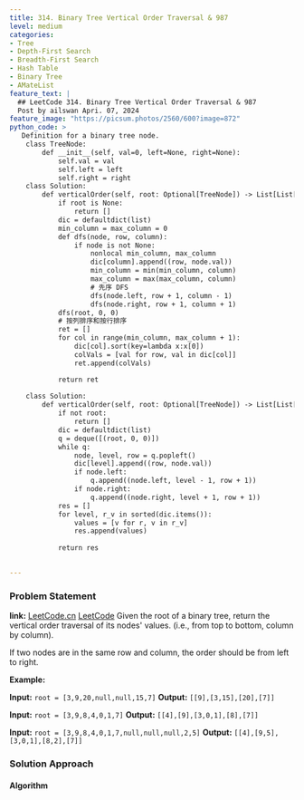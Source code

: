 ```yaml
---
title: 314. Binary Tree Vertical Order Traversal & 987
level: medium
categories:
- Tree
- Depth-First Search
- Breadth-First Search
- Hash Table
- Binary Tree
- AMateList
feature_text: |
  ## LeetCode 314. Binary Tree Vertical Order Traversal & 987
  Post by ailswan Apri. 07, 2024
feature_image: "https://picsum.photos/2560/600?image=872"
python_code: >
   Definition for a binary tree node.
    class TreeNode:
        def __init__(self, val=0, left=None, right=None):
            self.val = val
            self.left = left
            self.right = right
    class Solution:
        def verticalOrder(self, root: Optional[TreeNode]) -> List[List[int]]:
            if root is None:
                return []
            dic = defaultdict(list)
            min_column = max_column = 0
            def dfs(node, row, column):
                if node is not None:
                    nonlocal min_column, max_column
                    dic[column].append((row, node.val))
                    min_column = min(min_column, column)
                    max_column = max(max_column, column)
                    # 先序 DFS
                    dfs(node.left, row + 1, column - 1)
                    dfs(node.right, row + 1, column + 1)
            dfs(root, 0, 0)
            # 按列排序和按行排序
            ret = []
            for col in range(min_column, max_column + 1):
                dic[col].sort(key=lambda x:x[0])
                colVals = [val for row, val in dic[col]]
                ret.append(colVals)

            return ret
    
    class Solution:
        def verticalOrder(self, root: Optional[TreeNode]) -> List[List[int]]:
            if not root:
                return []
            dic = defaultdict(list)
            q = deque([(root, 0, 0)])
            while q:
                node, level, row = q.popleft()
                dic[level].append((row, node.val))
                if node.left:
                    q.append((node.left, level - 1, row + 1))
                if node.right:
                    q.append((node.right, level + 1, row + 1))
            res = []
            for level, r_v in sorted(dic.items()):
                values = [v for r, v in r_v]
                res.append(values)
            
            return res
        

---
```


### Problem Statement
**link:**
[LeetCode.cn](https://leetcode.cn/problems/binary-tree-vertical-order-traversal/)
[LeetCode](https://leetcode.com/binary-tree-vertical-order-traversal/)
Given the root of a binary tree, return the vertical order traversal of its nodes' values. (i.e., from top to bottom, column by column).

If two nodes are in the same row and column, the order should be from left to right.


**Example:**

**Input:** `root = [3,9,20,null,null,15,7]`
**Output:** `[[9],[3,15],[20],[7]]`

**Input:** `root = [3,9,8,4,0,1,7]`
**Output:** `[[4],[9],[3,0,1],[8],[7]]`

**Input:** `root = [3,9,8,4,0,1,7,null,null,null,2,5]`
**Output:** `[[4],[9,5],[3,0,1],[8,2],[7]]`
 
### Solution Approach
 
#### Algorithm
 